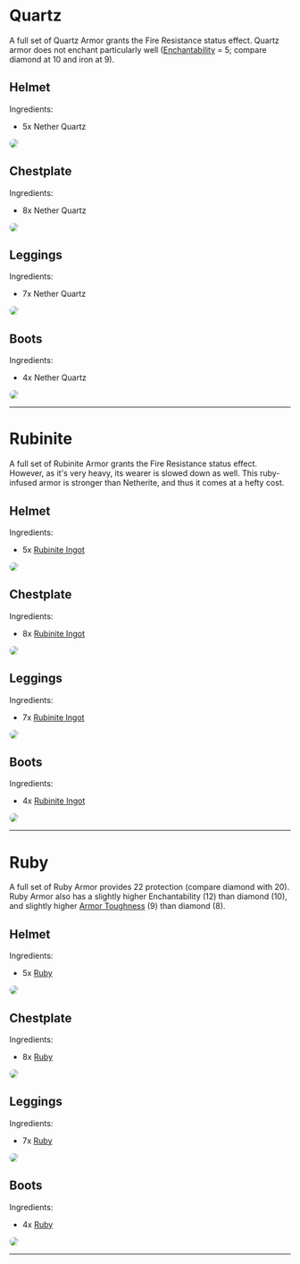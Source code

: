 #

# Quartz

A full set of Quartz Armor grants the Fire Resistance status effect. Quartz armor does not
enchant particularly well ([Enchantability](https://minecraft.wiki/w/Enchanting_mechanics#Enchantability) = 5;
compare diamond at 10 and iron at 9).

## Helmet
Ingredients:
* 5x Nether Quartz

<img style="border-radius:10px;" src="/steelwitchesplus/_media/recipes/recipe_quartz_helmet.png">

## Chestplate
Ingredients:
* 8x Nether Quartz

<img style="border-radius:10px;" src="/steelwitchesplus/_media/recipes/recipe_quartz_chestplate.png">

## Leggings
Ingredients:
* 7x Nether Quartz

<img style="border-radius:10px;" src="/steelwitchesplus/_media/recipes/recipe_quartz_leggings.png">

## Boots
Ingredients:
* 4x Nether Quartz

<img style="border-radius:10px;" src="/steelwitchesplus/_media/recipes/recipe_quartz_boots.png">

----

# Rubinite

A full set of Rubinite Armor grants the Fire Resistance status effect. However, as it's very heavy,
its wearer is slowed down as well. This ruby-infused armor is stronger than Netherite, and thus it
comes at a hefty cost.

## Helmet
Ingredients:
* 5x [Rubinite Ingot](items#rubinite-ingot)

<img style="border-radius:10px;" src="/steelwitchesplus/_media/recipes/recipe_rubinite_helmet.png">

## Chestplate
Ingredients:
* 8x [Rubinite Ingot](items#rubinite-ingot)

<img style="border-radius:10px;" src="/steelwitchesplus/_media/recipes/recipe_rubinite_chestplate.png">

## Leggings
Ingredients:
* 7x [Rubinite Ingot](items#rubinite-ingot)

<img style="border-radius:10px;" src="/steelwitchesplus/_media/recipes/recipe_rubinite_leggings.png">

## Boots
Ingredients:
* 4x [Rubinite Ingot](items#rubinite-ingot)

<img style="border-radius:10px;" src="/steelwitchesplus/_media/recipes/recipe_rubinite_boots.png">

----

# Ruby

A full set of Ruby Armor provides 22 protection (compare diamond with 20).
Ruby Armor also has a slightly higher Enchantability (12) than diamond (10),
and slightly higher [Armor Toughness](https://minecraft.wiki/w/Armor#Armor_toughness) (9) than
diamond (8).

## Helmet
Ingredients:
* 5x [Ruby](items#ruby)

<img style="border-radius:10px;" src="/steelwitchesplus/_media/recipes/recipe_ruby_helmet.png">

## Chestplate
Ingredients:
* 8x [Ruby](items#ruby)

<img style="border-radius:10px;" src="/steelwitchesplus/_media/recipes/recipe_ruby_chestplate.png">

## Leggings
Ingredients:
* 7x [Ruby](items#ruby)

<img style="border-radius:10px;" src="/steelwitchesplus/_media/recipes/recipe_ruby_leggings.png">

## Boots
Ingredients:
* 4x [Ruby](items#ruby)

<img style="border-radius:10px;" src="/steelwitchesplus/_media/recipes/recipe_ruby_boots.png">

----